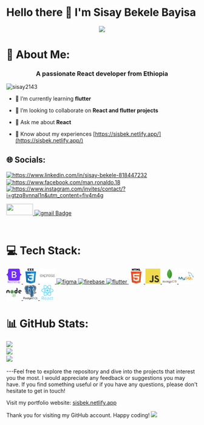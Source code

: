 # Hello there 👋 I'm Sisay Bekele Bayisa

<div id="header" align="center">
  <img src="https://media.giphy.com/media/M9gbBd9nbDrOTu1Mqx/giphy.gif" width="100"/>
</div>



# 💫 About Me:

<h3 align="center">A passionate React developer from Ethiopia</h3>

<p align="left"> <img src="https://komarev.com/ghpvc/?username=sisay2143&label=Profile%20views&color=0e75b6&style=flat" alt="sisay2143" /> </p>



- 🌱 I’m currently learning **flutter**

- 👯 I’m looking to collaborate on **React and flutter projects**

- 💬 Ask me about **React**

- 📄 Know about my experiences [https://sisbek.netlify.app/](https://sisbek.netlify.app/)



## 🌐 Socials:

  <p align="left">

<a href="https://linkedin.com/in/https://www.linkedin.com/in/sisay-bekele-818447232" target="blank"><img align="center" src="https://raw.githubusercontent.com/rahuldkjain/github-profile-readme-generator/master/src/images/icons/Social/linked-in-alt.svg" alt="https://www.linkedin.com/in/sisay-bekele-818447232" height="30" width="40" /></a>
<a href="https://fb.com/https://www.facebook.com/man.ronaldo.18" target="blank"><img align="center" src="https://raw.githubusercontent.com/rahuldkjain/github-profile-readme-generator/master/src/images/icons/Social/facebook.svg" alt="https://www.facebook.com/man.ronaldo.18" height="30" width="40" /></a>
<a href="https://instagram.com/https://www.instagram.com/invites/contact/?i=gtzq8vnnal1n&utm_content=fiv4m4g" target="blank"><img align="center" src="https://raw.githubusercontent.com/rahuldkjain/github-profile-readme-generator/master/src/images/icons/Social/instagram.svg" alt="https://www.instagram.com/invites/contact/?i=gtzq8vnnal1n&utm_content=fiv4m4g" height="30" width="40" /></a>
    

  <a href="https://web.telegram.org/a/" target="_blank">
    <img src="https://cdn3.iconfinder.com/data/icons/social-icons-33/512/Telegram-1024.png" width="70" height="30" />
  </a>
  <a href="https://mail.google.com/mail/u/2/#inbox" target="_blank">
    <img src="https://cdn4.iconfinder.com/data/icons/logos-brands-in-colors/48/google-gmail-1024.png?style=for-the-badge&logo=twitter&logoColor=white" width="70" height="30" alt="gmail Badge"/>
  </a>

</p>




<br />

# 💻 Tech Stack:


<p align="left"> <a href="https://getbootstrap.com" target="_blank" rel="noreferrer"> <img src="https://raw.githubusercontent.com/devicons/devicon/master/icons/bootstrap/bootstrap-plain-wordmark.svg" alt="bootstrap" width="40" height="40"/> </a> <a href="https://www.w3schools.com/css/" target="_blank" rel="noreferrer"> <img src="https://raw.githubusercontent.com/devicons/devicon/master/icons/css3/css3-original-wordmark.svg" alt="css3" width="40" height="40"/> 
</a> <a href="https://expressjs.com" target="_blank" rel="noreferrer"> 
  <img src="https://raw.githubusercontent.com/devicons/devicon/master/icons/express/express-original-wordmark.svg" alt="express" width="40" height="40"/> 
</a>
  <a href="https://www.figma.com/" target="_blank" rel="noreferrer"> <img src="https://www.vectorlogo.zone/logos/figma/figma-icon.svg" alt="figma" width="40" height="40"/> </a> <a href="https://firebase.google.com/" target="_blank" rel="noreferrer"> <img src="https://www.vectorlogo.zone/logos/firebase/firebase-icon.svg" alt="firebase" width="40" height="40"/> </a> <a href="https://flutter.dev" target="_blank" rel="noreferrer"> <img src="https://www.vectorlogo.zone/logos/flutterio/flutterio-icon.svg" alt="flutter" width="40" height="40"/> </a> <a href="https://www.w3.org/html/" target="_blank" rel="noreferrer"> <img src="https://raw.githubusercontent.com/devicons/devicon/master/icons/html5/html5-original-wordmark.svg" alt="html5" width="40" height="40"/> </a> <a href="https://developer.mozilla.org/en-US/docs/Web/JavaScript" target="_blank" rel="noreferrer"> <img src="https://raw.githubusercontent.com/devicons/devicon/master/icons/javascript/javascript-original.svg" alt="javascript" width="40" height="40"/> </a> <a href="https://www.mongodb.com/" target="_blank" rel="noreferrer"> <img src="https://raw.githubusercontent.com/devicons/devicon/master/icons/mongodb/mongodb-original-wordmark.svg" alt="mongodb" width="40" height="40"/> </a> <a href="https://www.mysql.com/" target="_blank" rel="noreferrer"> <img src="https://raw.githubusercontent.com/devicons/devicon/master/icons/mysql/mysql-original-wordmark.svg" alt="mysql" width="40" height="40"/> </a> <a href="https://nodejs.org" target="_blank" rel="noreferrer"> <img src="https://raw.githubusercontent.com/devicons/devicon/master/icons/nodejs/nodejs-original-wordmark.svg" alt="nodejs" width="40" height="40"/> </a> <a href="https://www.postgresql.org" target="_blank" rel="noreferrer"> <img src="https://raw.githubusercontent.com/devicons/devicon/master/icons/postgresql/postgresql-original-wordmark.svg" alt="postgresql" width="40" height="40"/> </a> <a href="https://reactjs.org/" target="_blank" rel="noreferrer"> <img src="https://raw.githubusercontent.com/devicons/devicon/master/icons/react/react-original-wordmark.svg" alt="react" width="40" height="40"/> </a> </p>



# 📊 GitHub Stats:
![](https://github-readme-stats.vercel.app/api?username=sisay2143&theme=dark&hide_border=false&include_all_commits=false&count_private=false)<br/>
![](https://github-readme-streak-stats.herokuapp.com/?user=sisay2143&theme=dark&hide_border=false)<br/>
![](https://github-readme-stats.vercel.app/api/top-langs/?username=sisay2143&theme=dark&hide_border=false&include_all_commits=false&count_private=false&layout=compact)

---Feel free to explore the repository and dive into the projects that interest you the most. I would appreciate any feedback or suggestions you may have. If you find something useful or if you have any questions, please don't hesitate to get in touch!

Visit my portfolio website: [sisbek.netlify.app](https://sisbek.netlify.app/)

Thank you for visiting my GitHub account. Happy coding!
[![](https://visitcount.itsvg.in/api?id=sisay2143&icon=0&color=0)](https://visitcount.itsvg.in)

<!-- Proudly created with GPRM ( https://gprm.itsvg.in ) -->

